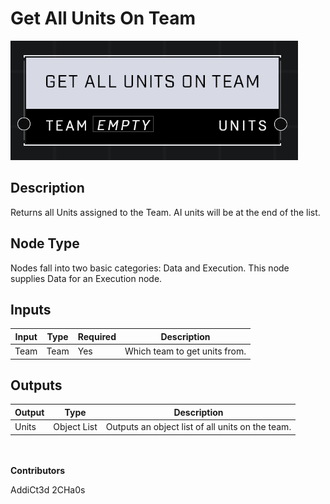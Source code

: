 # Get All Units On Team
![](../../../.gitbook/assets/get-all-units-on-team.png)
## Description
Returns all Units assigned to the Team. AI units will be at the end of the list.

## Node Type
Nodes fall into two basic categories: Data and Execution. This node supplies Data for an Execution node.

## Inputs
| Input | Type | Required | Description |
|------------------|------------------|----------|--------------------------------------------------------------|
| Team | Team | Yes | Which team to get units from. |

## Outputs
| Output | Type | Description |
|------------------|------------------|--------------------------------------------------------------|
| Units | Object List | Outputs an object list of all units on the team. |

\
\
**Contributors**

AddiCt3d 2CHa0s